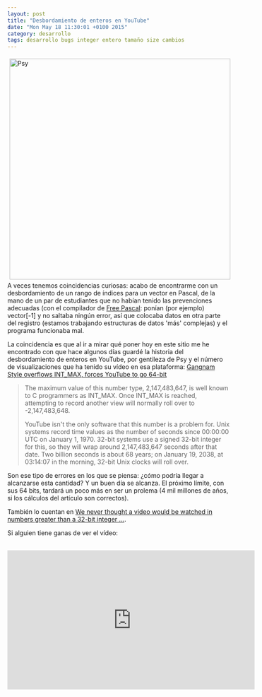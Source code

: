 ```yaml
---
layout: post
title: "Desbordamiento de enteros en YouTube"
date: "Mon May 18 11:30:01 +0100 2015"
category: desarrollo
tags: desarrollo bugs integer entero tamaño size cambios
---
```





<a href="https://www.flickr.com/photos/blakespot/8033280835/" title="Psy en pantallas"><img src="https://farm9.staticflickr.com/8174/8033280835_a2c6981fef.jpg" width="500"  alt="Psy" style="float:left; margin:5px"></a>

A veces tenemos coincidencias curiosas: acabo de encontrarme con un desbordamiento de un rango de índices para un vector en Pascal, de la mano de un par de estudiantes que no habían tenido las prevenciones adecuadas (con el compilador de [Free Pascal](http://www.freepascal.org/): ponían (por ejemplo) vector[-1] y no saltaba ningún error, así que colocaba datos en otra parte del registro (estamos trabajando estructuras de datos 'más' complejas) y el programa funcionaba mal.

La coincidencia es que al ir a mirar qué poner hoy en este sitio me he encontrado con que hace algunos días guardé la historia del desbordamiento de enteros en YouTube, por gentileza de Psy y el número de visualizaciones que ha tenido su vídeo en esa plataforma: [Gangnam Style overflows INT_MAX, forces YouTube to go 64-bit](http://arstechnica.com/business/2014/12/gangnam-style-overflows-int_max-forces-youtube-to-go-64-bit/)

> The maximum value of this number type, 2,147,483,647, is well known to C programmers as INT_MAX. Once INT_MAX is reached, attempting to record another view will normally roll over to -2,147,483,648.
>
>YouTube isn't the only software that this number is a problem for. Unix systems record time values as the number of seconds since 00:00:00 UTC on January 1, 1970. 32-bit systems use a signed 32-bit integer for this, so they will wrap around 2,147,483,647 seconds after that date. Two billion seconds is about 68 years; on January 19, 2038, at 03:14:07 in the morning, 32-bit Unix clocks will roll over.

Son ese tipo de errores en los que se piensa: ¿cómo podría llegar a alcanzarse esta cantidad? 
Y un buen día se alcanza. 
El próximo límite, con sus 64 bits, tardará un poco más en ser un prolema (4 mil millones de años, si los cálculos del artículo son correctos).

También lo cuentan en [We never thought a video would be watched in numbers greater than a 32-bit integer ...](https://plus.google.com/u/0/wm/4/+youtube/posts/BUXfdWqu86Q).

Si alguien tiene ganas de ver el vídeo:
<br />
<br />
<iframe width="560" height="315" src="https://www.youtube.com/embed/9bZkp7q19f0" frameborder="0" allowfullscreen> </iframe>
